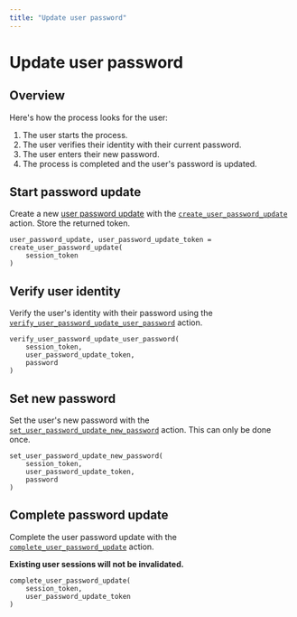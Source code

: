 ```yaml
---
title: "Update user password"
---
```


# Update user password

## Overview

Here's how the process looks for the user:

1. The user starts the process.
2. The user verifies their identity with their current password.
3. The user enters their new password.
4. The process is completed and the user's password is updated.

## Start password update

Create a new [user password update]() with the [`create_user_password_update`]() action. Store the returned token.

```
user_password_update, user_password_update_token = create_user_password_update(
    session_token
)
```

## Verify user identity

Verify the user's identity with their password using the [`verify_user_password_update_user_password`]() action.

```
verify_user_password_update_user_password(
    session_token,
    user_password_update_token,
    password
)
```

## Set new password

Set the user's new password with the [`set_user_password_update_new_password`]() action. This can only be done once.

```
set_user_password_update_new_password(
    session_token,
    user_password_update_token,
    password
)
```

## Complete password update

Complete the user password update with the [`complete_user_password_update`]() action.

**Existing user sessions will not be invalidated.**

```
complete_user_password_update(
    session_token,
    user_password_update_token
)
```
